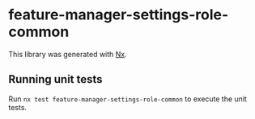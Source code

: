 # feature-manager-settings-role-common

This library was generated with [Nx](https://nx.dev).

## Running unit tests

Run `nx test feature-manager-settings-role-common` to execute the unit tests.
